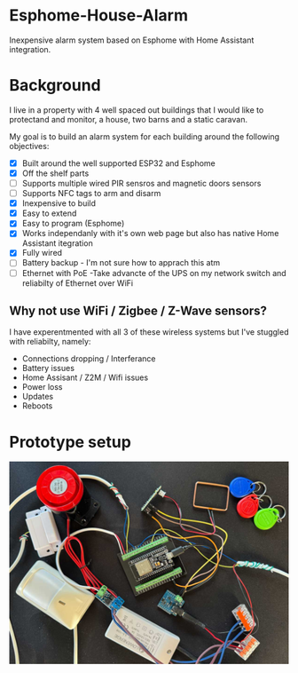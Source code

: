 # Esphome-House-Alarm
Inexpensive alarm system based on Esphome with Home Assistant integration.

# Background
I live in a property with 4 well spaced out buildings that I would like to protectand and monitor, a house, two barns and a static caravan.

My goal is to build an alarm system for each building around the following objectives:

- [x] Built around the well supported ESP32 and Esphome
- [x] Off the shelf parts
- [ ] Supports multiple wired PIR sensros and magnetic doors sensors
- [ ] Supports NFC tags to arm and disarm
- [x] Inexpensive to build
- [x] Easy to extend
- [x] Easy to program (Esphome)
- [x] Works independanly with it's own web page but  also has native Home Assistant itegration
- [x] Fully wired
- [ ] Battery backup - I'm not sure how to apprach this atm
- [ ] Ethernet with PoE -Take advancte of the UPS on my network switch and reliabilty of Ethernet over WiFi

## Why not use WiFi / Zigbee / Z-Wave sensors?

I have experentmented with all 3 of these wireless systems but I've stuggled with reliabilty, namely:

- Connections dropping / Interferance
- Battery issues
- Home Assisant / Z2M / Wifi issues
- Power loss
- Updates
- Reboots

# Prototype setup

![alt text](/prototype.jpg)


